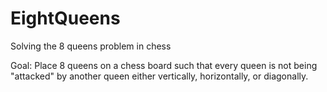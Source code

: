 # EightQueens
Solving the 8 queens problem in chess

Goal:
Place 8 queens on a chess board 
such that every queen is not being 
"attacked" by another queen either 
vertically, horizontally, or diagonally.
